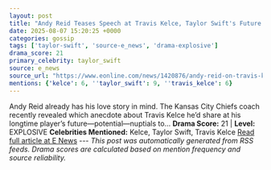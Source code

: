 ```yaml
---
layout: post
title: "Andy Reid Teases Speech at Travis Kelce, Taylor Swift's Future Wedding"
date: 2025-08-07 15:20:25 +0000
categories: gossip
tags: ['taylor-swift', 'source-e_news', 'drama-explosive']
drama_score: 21
primary_celebrity: taylor_swift
source: e_news
source_url: "https://www.eonline.com/news/1420876/andy-reid-on-travis-kelce-taylor-swift-wedding-speech?cmpid=rss-syndicate-genericrss-us-top_stories"
mentions: {'kelce': 6, ''taylor_swift': 9, ''travis_kelce': 6}
---
```


Andy Reid already has his love story in mind. The Kansas City Chiefs coach recently revealed which anecdote about Travis Kelce he’d share at his longtime player’s future—potential—nuptials to... **Drama Score:** 21 | **Level:** EXPLOSIVE **Celebrities Mentioned:** Kelce, Taylor Swift, Travis Kelce [Read full article at E News](https://www.eonline.com/news/1420876/andy-reid-on-travis-kelce-taylor-swift-wedding-speech?cmpid=rss-syndicate-genericrss-us-top_stories) --- *This post was automatically generated from RSS feeds. Drama scores are calculated based on mention frequency and source reliability.*